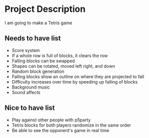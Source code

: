 # Project Description

I am going to make a Tetris game

## Needs to have list

- Score system
- If a whole row is full of blocks, it clears the row
- Falling blocks can be swapped
- Shapes can be rotated, moved left right, and down
- Random block generation
- Falling blocks show an outline on where they are projected to fall
- Difficulty increases over time by speeding up falling of blocks
- Background music
- Sound affects

## Nice to have list 

- Play against other people with p5party
- Tetris blocks for both players randomize in the same order
- Be able to see the opponent's game in real time
